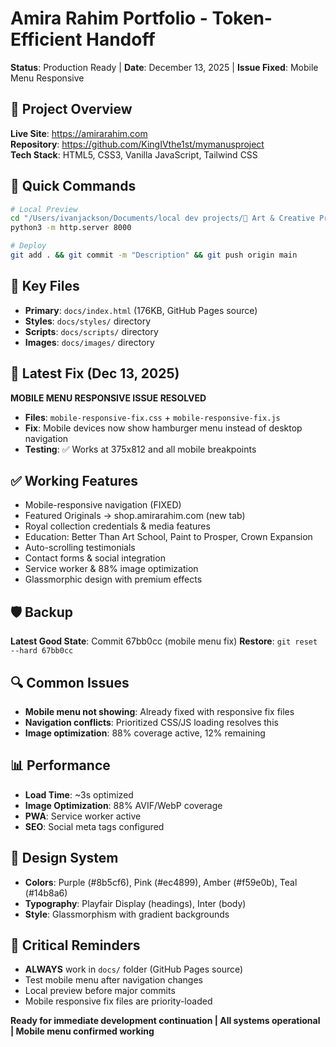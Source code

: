 # Amira Rahim Portfolio - Token-Efficient Handoff
**Status**: Production Ready | **Date**: December 13, 2025 | **Issue Fixed**: Mobile Menu Responsive

## 🎯 Project Overview
**Live Site**: https://amirarahim.com  
**Repository**: https://github.com/KingIVthe1st/mymanusproject  
**Tech Stack**: HTML5, CSS3, Vanilla JavaScript, Tailwind CSS  

## 🚀 Quick Commands
```bash
# Local Preview
cd "/Users/ivanjackson/Documents/local dev projects/🎨 Art & Creative Projects/my-manus-project/docs"
python3 -m http.server 8000

# Deploy
git add . && git commit -m "Description" && git push origin main
```

## 📁 Key Files
- **Primary**: `docs/index.html` (176KB, GitHub Pages source)
- **Styles**: `docs/styles/` directory
- **Scripts**: `docs/scripts/` directory
- **Images**: `docs/images/` directory

## 🔧 Latest Fix (Dec 13, 2025)
**MOBILE MENU RESPONSIVE ISSUE RESOLVED**
- **Files**: `mobile-responsive-fix.css` + `mobile-responsive-fix.js`
- **Fix**: Mobile devices now show hamburger menu instead of desktop navigation
- **Testing**: ✅ Works at 375x812 and all mobile breakpoints

## ✅ Working Features
- Mobile-responsive navigation (FIXED)
- Featured Originals → shop.amirarahim.com (new tab)
- Royal collection credentials & media features  
- Education: Better Than Art School, Paint to Prosper, Crown Expansion
- Auto-scrolling testimonials
- Contact forms & social integration
- Service worker & 88% image optimization
- Glassmorphic design with premium effects

## 🛡️ Backup
**Latest Good State**: Commit 67bb0cc (mobile menu fix)
**Restore**: `git reset --hard 67bb0cc`

## 🔍 Common Issues
- **Mobile menu not showing**: Already fixed with responsive fix files
- **Navigation conflicts**: Prioritized CSS/JS loading resolves this
- **Image optimization**: 88% coverage active, 12% remaining

## 📊 Performance
- **Load Time**: ~3s optimized
- **Image Optimization**: 88% AVIF/WebP coverage
- **PWA**: Service worker active
- **SEO**: Social meta tags configured

## 🎨 Design System
- **Colors**: Purple (#8b5cf6), Pink (#ec4899), Amber (#f59e0b), Teal (#14b8a6)
- **Typography**: Playfair Display (headings), Inter (body)
- **Style**: Glassmorphism with gradient backgrounds

## 🚨 Critical Reminders
- **ALWAYS** work in `docs/` folder (GitHub Pages source)
- Test mobile menu after navigation changes
- Local preview before major commits
- Mobile responsive fix files are priority-loaded

**Ready for immediate development continuation | All systems operational | Mobile menu confirmed working**
